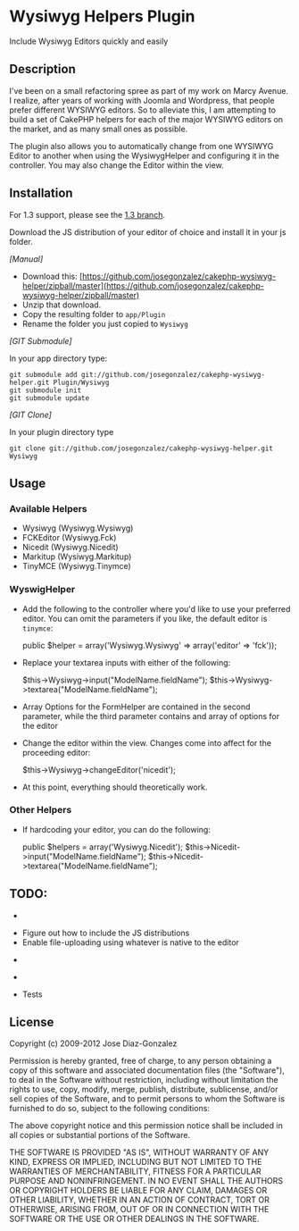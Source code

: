 # Wysiwyg Helpers Plugin

Include Wysiwyg Editors quickly and easily

## Description

I've been on a small refactoring spree as part of my work on Marcy Avenue. I realize, after years of working with Joomla and Wordpress, that people prefer different WYSIWYG editors. So to alleviate this, I am attempting to build a set of CakePHP helpers for each of the major WYSIWYG editors on the market, and as many small ones as possible.

The plugin also allows you to automatically change from one WYSIWYG Editor to another when using the WysiwygHelper and configuring it in the controller. You may also change the Editor within the view.


## Installation

For 1.3 support, please see the [1.3 branch](https://github.com/josegonzalez/cakephp-wysiwyg-helper/tree/1.3).

Download the JS distribution of your editor of choice and install it in your js folder.

_[Manual]_

* Download this: [https://github.com/josegonzalez/cakephp-wysiwyg-helper/zipball/master](https://github.com/josegonzalez/cakephp-wysiwyg-helper/zipball/master)
* Unzip that download.
* Copy the resulting folder to `app/Plugin`
* Rename the folder you just copied to `Wysiwyg`

_[GIT Submodule]_

In your app directory type:

	git submodule add git://github.com/josegonzalez/cakephp-wysiwyg-helper.git Plugin/Wysiwyg
	git submodule init
	git submodule update


_[GIT Clone]_

In your plugin directory type

	git clone git://github.com/josegonzalez/cakephp-wysiwyg-helper.git Wysiwyg

## Usage

### Available Helpers

* Wysiwyg (Wysiwyg.Wysiwyg)
* FCKEditor (Wysiwyg.Fck)
* Nicedit (Wysiwyg.Nicedit)
* Markitup (Wysiwyg.Markitup)
* TinyMCE (Wysiwyg.Tinymce)

### WyswigHelper

* Add the following to the controller where you'd like to use your preferred editor. You can omit the parameters if you like, the default editor is `tinymce`:

    public $helper = array('Wysiwyg.Wysiwyg' => array('editor' => 'fck'));

* Replace your textarea inputs with either of the following:

	$this->Wysiwyg->input("ModelName.fieldName");
	$this->Wysiwyg->textarea("ModelName.fieldName");

* Array Options for the FormHelper are contained in the second parameter, while the third parameter contains and array of options for the editor
* Change the editor within the view. Changes come into affect for the proceeding editor:

	$this->Wysiwyg->changeEditor('nicedit');

* At this point, everything should theoretically work.

### Other Helpers

* If hardcoding your editor, you can do the following:

	public $helpers = array('Wysiwyg.Nicedit');
	$this->Nicedit->input("ModelName.fieldName");
	$this->Nicedit->textarea("ModelName.fieldName");

## TODO:

* ~~~Better code commenting~~~
* Figure out how to include the JS distributions
* Enable file-uploading using whatever is native to the editor
* ~~~Refactor where possible~~~
* ~~~Create a WysiwygHelper that will auto-create the type of helper you want based upon settings given to the view~~~
* Tests

## License

Copyright (c) 2009-2012 Jose Diaz-Gonzalez

Permission is hereby granted, free of charge, to any person obtaining a copy
of this software and associated documentation files (the "Software"), to deal
in the Software without restriction, including without limitation the rights
to use, copy, modify, merge, publish, distribute, sublicense, and/or sell
copies of the Software, and to permit persons to whom the Software is
furnished to do so, subject to the following conditions:

The above copyright notice and this permission notice shall be included in
all copies or substantial portions of the Software.

THE SOFTWARE IS PROVIDED "AS IS", WITHOUT WARRANTY OF ANY KIND, EXPRESS OR
IMPLIED, INCLUDING BUT NOT LIMITED TO THE WARRANTIES OF MERCHANTABILITY,
FITNESS FOR A PARTICULAR PURPOSE AND NONINFRINGEMENT. IN NO EVENT SHALL THE
AUTHORS OR COPYRIGHT HOLDERS BE LIABLE FOR ANY CLAIM, DAMAGES OR OTHER
LIABILITY, WHETHER IN AN ACTION OF CONTRACT, TORT OR OTHERWISE, ARISING FROM,
OUT OF OR IN CONNECTION WITH THE SOFTWARE OR THE USE OR OTHER DEALINGS IN
THE SOFTWARE.